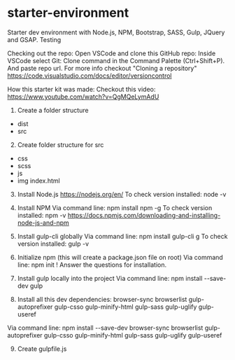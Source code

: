 # starter-environment
Starter dev environment with Node.js, NPM, Bootstrap, SASS, Gulp, JQuery and GSAP.
Testing

Checking out the repo:
Open VSCode and clone this GitHub repo: Inside VSCode select Git: Clone command in the Command Palette (Ctrl+Shift+P). And paste repo url. For more info checkout "Cloning a repository" https://code.visualstudio.com/docs/editor/versioncontrol

How this starter kit was made:
Checkout this video: https://www.youtube.com/watch?v=QgMQeLymAdU

1. Create a folder structure
- dist
- src 

2. Create folder structure for src
- css
- scss
- js
- img
index.html

3. Install Node.js
https://nodejs.org/en/
To check version installed: node -v

4. Install NPM
Via command line: npm install npm -g
To check version installed: npm -v
https://docs.npmjs.com/downloading-and-installing-node-js-and-npm

5. Install gulp-cli globally
Via command line: npm install gulp-cli g
To check version installed: gulp -v

6. Initialize npm (this will create a package.json file on root)
Via command line: npm init
! Answer the questions for installation.

7. Install gulp locally into the project
Via command line: npm install --save-dev gulp

8. Install all this dev dependencies:
browser-sync
browserlist
gulp-autoprefixer
gulp-csso
gulp-minify-html
gulp-sass
gulp-uglify
gulp-useref

Via command line: npm install --save-dev browser-sync browserlist gulp-autoprefixer gulp-csso gulp-minify-html gulp-sass gulp-uglify gulp-useref

9. Create gulpfile.js
